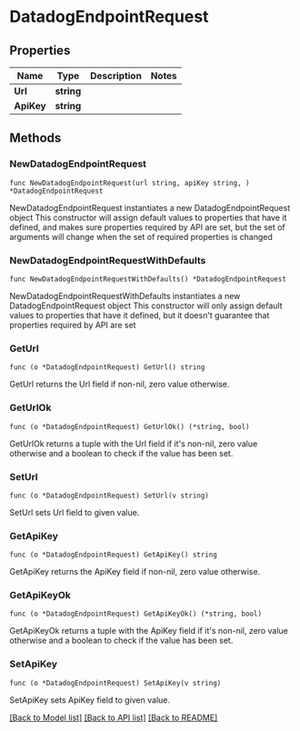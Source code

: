 # DatadogEndpointRequest

## Properties

Name | Type | Description | Notes
------------ | ------------- | ------------- | -------------
**Url** | **string** |  | 
**ApiKey** | **string** |  | 

## Methods

### NewDatadogEndpointRequest

`func NewDatadogEndpointRequest(url string, apiKey string, ) *DatadogEndpointRequest`

NewDatadogEndpointRequest instantiates a new DatadogEndpointRequest object
This constructor will assign default values to properties that have it defined,
and makes sure properties required by API are set, but the set of arguments
will change when the set of required properties is changed

### NewDatadogEndpointRequestWithDefaults

`func NewDatadogEndpointRequestWithDefaults() *DatadogEndpointRequest`

NewDatadogEndpointRequestWithDefaults instantiates a new DatadogEndpointRequest object
This constructor will only assign default values to properties that have it defined,
but it doesn't guarantee that properties required by API are set

### GetUrl

`func (o *DatadogEndpointRequest) GetUrl() string`

GetUrl returns the Url field if non-nil, zero value otherwise.

### GetUrlOk

`func (o *DatadogEndpointRequest) GetUrlOk() (*string, bool)`

GetUrlOk returns a tuple with the Url field if it's non-nil, zero value otherwise
and a boolean to check if the value has been set.

### SetUrl

`func (o *DatadogEndpointRequest) SetUrl(v string)`

SetUrl sets Url field to given value.


### GetApiKey

`func (o *DatadogEndpointRequest) GetApiKey() string`

GetApiKey returns the ApiKey field if non-nil, zero value otherwise.

### GetApiKeyOk

`func (o *DatadogEndpointRequest) GetApiKeyOk() (*string, bool)`

GetApiKeyOk returns a tuple with the ApiKey field if it's non-nil, zero value otherwise
and a boolean to check if the value has been set.

### SetApiKey

`func (o *DatadogEndpointRequest) SetApiKey(v string)`

SetApiKey sets ApiKey field to given value.



[[Back to Model list]](../README.md#documentation-for-models) [[Back to API list]](../README.md#documentation-for-api-endpoints) [[Back to README]](../README.md)


